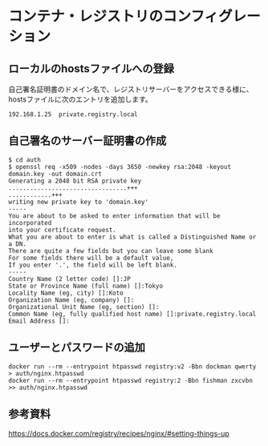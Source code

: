 # コンテナ・レジストリのコンフィグレーション

## ローカルのhostsファイルへの登録

自己署名証明書のドメイン名で、レジストリサーバーをアクセスできる様に、
hostsファイルに次のエントリを追加します。

~~~
192.168.1.25  private.registry.local
~~~


## 自己署名のサーバー証明書の作成

~~~
$ cd auth
$ openssl req -x509 -nodes -days 3650 -newkey rsa:2048 -keyout domain.key -out domain.crt
Generating a 2048 bit RSA private key
.................................+++
............+++
writing new private key to 'domain.key'
-----
You are about to be asked to enter information that will be incorporated
into your certificate request.
What you are about to enter is what is called a Distinguished Name or a DN.
There are quite a few fields but you can leave some blank
For some fields there will be a default value,
If you enter '.', the field will be left blank.
-----
Country Name (2 letter code) []:JP
State or Province Name (full name) []:Tokyo
Locality Name (eg, city) []:Koto
Organization Name (eg, company) []:
Organizational Unit Name (eg, section) []:
Common Name (eg, fully qualified host name) []:private.registry.local
Email Address []:
~~~


## ユーザーとパスワードの追加

~~~
docker run --rm --entrypoint htpasswd registry:v2 -Bbn dockman qwerty > auth/nginx.htpasswd
docker run --rm --entrypoint htpasswd registry:2 -Bbn fishman zxcvbn >> auth/nginx.htpasswd
~~~





## 参考資料
https://docs.docker.com/registry/recipes/nginx/#setting-things-up



